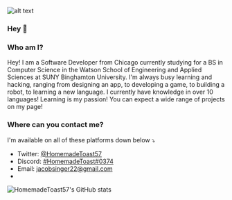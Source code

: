 ![alt text](https://github.com/HomemadeToast57/HomemadeToast/blob/master/Assets/README.gif?raw=true)

### Hey 👋

### Who am I?
Hey! I am a Software Developer from Chicago currently studying for a BS in Computer Science in the Watson School of Engineering and Applied Sciences at SUNY Binghamton University. I'm always busy learning and hacking, ranging from designing an app, to developing a game, to building a robot, to learning a new language. I currently have knowledge in over 10 languages! Learning is my passion! You can expect a wide range of projects on my page!

### Where can you contact me?
I'm available on all of these platforms down below ⤵️
+ Twitter: [@HomemadeToast57](https://twitter.com/homemadetoast57)
+ Discord: [#HomemadeToast#0374](https://discord.com/)
+ Email: [jacobsinger22@gmail.com](mailto:jacobsinger22@gmail.com)
+ 

![HomemadeToast57's GitHub stats](https://github-readme-stats.vercel.app/api?username=HomemadeToast57&show_icons=true&theme=radical)
